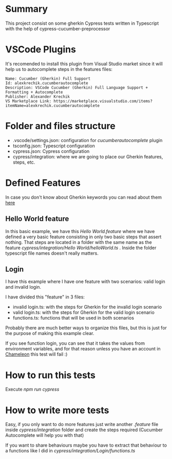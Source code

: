 # Summary

This project consist on some gherkin Cypress tests written in Typescript with the help of cypress-cucumber-preprocessor

# VSCode Plugins

It's recomended to install this plugin from Visual Studio market since it will help us to autocomplete steps in the features files:

```
Name: Cucumber (Gherkin) Full Support
Id: alexkrechik.cucumberautocomplete
Description: VSCode Cucumber (Gherkin) Full Language Support + Formatting + Autocomplete
Publisher: Alexander Krechik
VS Marketplace Link: https://marketplace.visualstudio.com/items?itemName=alexkrechik.cucumberautocomplete
```

# Folder and files structure

- .vscode/settings.json: configuration for _cucumberautocomplete_ plugin
- tsconfig.json: Typescript configuration
- cypress.json: Cypress configuration
- cypress/integration: where we are going to place our Gherkin features, steps, etc.

# Defined Features

In case you don't know about Gherkin keywords you can read about them [here](https://cucumber.io/docs/gherkin/reference/)

## Hello World feature

In this basic example, we have this _Hello World.feature_ where we have defined a very basic feature consisting in only two basic steps that assert nothing. That steps are located in a folder with the same name as the feature _cypress/integration/Hello World/helloWorld.ts_ . Inside the folder typescript file names doesn't really matters.

## Login

I have this example where I have one feature with two scenarios: valid login and invalid login.

I have divided this "feature" in 3 files:

- invalid login.ts: with the steps for Gherkin for the invalid login scenario
- valid login.ts: with the steps for Gherkin for the valid login scenario
- functions.ts: functions that will be used in both scenarios

Probably there are much better ways to organize this files, but this is just for the purpose of making this example clear.

If you see function login, you can see that it takes the values from environment variables, and for that reason unless you have an account in [Chameleon](https://chameleon.vision/en/index.html) this test will fail :)

# How to run this tests

Execute _npm run cypress_

# How to write more tests

Easy, if you only want to do more features just write another _.feature_ file inside _cypress/integration_ folder and create the steps required (Cucumber Autocomplete will help you with that)

If you want to share behaviours maybe you have to extract that behaviour to a functions like I did in _cypress/integration/Login/functions.ts_
